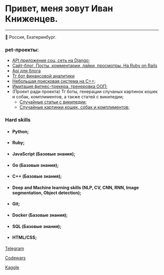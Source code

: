 # Привет, меня зовут Иван Книженцев.

---
:round_pushpin: Россия, Екатеринбург.

### pet-проекты:
- [API приложение соц. сеть на Django;](https://github.com/IKnigencev/api_yatube)
- [Сайт-блог. Посты, комментарии, лайки, просмотры. На Ruby on Rails](https://github.com/IKnigencev/site_blog_rails)
- [Api для блога](https://github.com/IKnigencev/api_yamdb)
- [Тг бот финансовой аналитики](https://github.com/IKnigencev/telegram-bot-finance)
- [Небольшая поисковая система на C++;](https://github.com/IKnigencev/cpp_simple_search_engine)
- [Имитация фитнес-трекера, тренеровка ООП;](https://github.com/IKnigencev/hw_python_oop) 
- (Проект ради проекта) Тг боты, генерации случаных картинок кошек и собак, комплиментов, а также статей с википедии;
  * [Cлучайные статьи с википедии;](https://github.com/IKnigencev/randomwiki_article_bot)
  * [Cлучайные картинки кошек, собак и комплиментов;](https://github.com/IKnigencev/telegram_bot_cat_and_dog)

### Hard skills
- #### Python;
- #### Ruby;
- #### JavaScript (Базовые знания);
- #### Go (Базовые знания);
- #### C++ (Базовые знания);
- #### Deep and Machine learning skills (NLP, CV, CNN, RNN, Image segmentation, Object detection);
- #### Git;
- #### Docker (Базовые знания);
- #### SQL (Базовые знания);
- #### HTML/CSS;

[Telegram](https://t.me/IKnigencev)

[Codewars](https://www.codewars.com/users/ikniga)

[Kaggle](https://www.kaggle.com/ivanknihencev)
